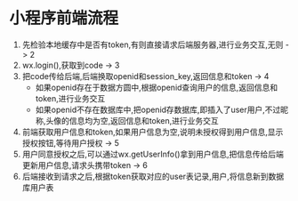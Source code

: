 # 小程序前端流程

1. 先检验本地缓存中是否有token,有则直接请求后端服务器,进行业务交互,无则 -> 2
2. wx.login(),获取到code -> 3
3. 把code传给后端,后端换取openid和session_key,返回信息和token -> 4
    - 如果openid存在于数据方圆中,根据openid查询用户的信息,返回信息和token,进行业务交互
    - 如果openid不存在数据库中,把openid存数据库,即插入了user用户,不过昵称,头像的信息均为空,返回信息和token,进行业务交互
4. 前端获取用户信息和token,如果用户信息为空,说明未授权得到用户信息,显示授权按钮,等待用户授权 -> 5
5. 用户同意授权之后,可以通过wx.getUserInfo()拿到用户信息,把信息传给后端更新用户信息,请求头携带token -> 6
6. 后端接收到请求之后,根据token获取对应的user表记录,用户,将信息新到数据库用户表